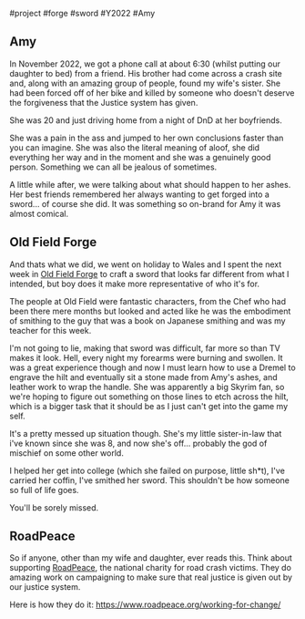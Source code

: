 #project #forge #sword #Y2022 #Amy

## Amy
In November 2022, we got a phone call at about 6:30 (whilst putting our daughter to bed) from a friend. His brother had come across a crash site and, along with an amazing group of people, found my wife's sister. She had been forced off of her bike and killed by someone who doesn't deserve the forgiveness that the Justice system has given.

She was 20 and just driving home from a night of DnD at her boyfriends.

She was a pain in the ass and jumped to her own conclusions faster than you can imagine. She was also the literal meaning of aloof, she did everything her way and in the moment and she was a genuinely good person. Something we can all be jealous of sometimes.

A little while after, we were talking about what should happen to her ashes. Her best friends remembered her always wanting to get forged into a sword... of course she did. It was something so on-brand for Amy it was almost comical.

## Old Field Forge
And thats what we did, we went on holiday to Wales and I spent the next week in [Old Field Forge](https://www.oldfieldforge.co.uk/) to craft a sword that looks far different from what I intended, but boy does it make more representative of who it's for.

The people at Old Field were fantastic characters, from the Chef who had been there mere months but looked and acted like he was the embodiment of smithing to the guy that was a book on Japanese smithing and was my teacher for this week.

I'm not going to lie, making that sword was difficult, far more so than TV makes it look. Hell, every night my forearms were burning and swollen. It was a great experience though and now I must learn how to use a Dremel to engrave the hilt and eventually sit a stone made from Amy's ashes, and leather work to wrap the handle. She was apparently a big Skyrim fan, so we're hoping to figure out something on those lines to etch across the hilt, which is a bigger task that it should be as I just can't get into the game my self.

It's a pretty messed up situation though. She's my little sister-in-law that i've known since she was 8, and now she's off... probably the god of mischief on some other world.

I helped her get into college (which she failed on purpose, little sh\*t), I've carried her coffin, I've smithed her sword. This shouldn't be how someone so full of life goes.

You'll be sorely missed.

## RoadPeace
So if anyone, other than my wife and daughter, ever reads this. Think about supporting [RoadPeace](https://www.roadpeace.org/), the national charity for road crash victims. They do amazing work on campaigning to make sure that real justice is given out by our justice system.

Here is how they do it: https://www.roadpeace.org/working-for-change/